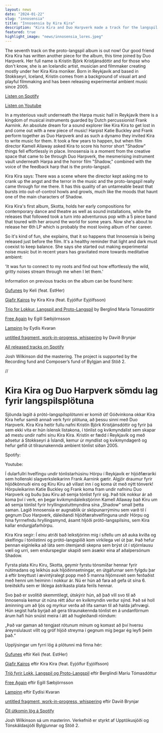 ```yaml
---
layout: news
date: "2024-01-22"
slug: "innosensia"
title: "Innosensia by Kira Kira"
description: "Kira Kira and Duo Harpverk made a track for the langspil album"
featured: true
highlight_image: "news/innosensia_lores.jpeg"
---
```


<script>
    import CaptionedImage from "../../components/Images/CaptionedImage.svelte"
</script>

<CaptionedImage
    src="news/innosensia_lores.jpeg"
    alt="An album art work with a black and white photo of a young woman, text at the bottom saying Intelligent Instruments Lab, Innosensia, Kira Kira featuring Duo Harpverk"
    caption="Innosensia"
/>

The seventh track on the proto-langspil album is out now! Our good friend Kira Kira has written another piece for the album, this time joined by Duo Harpverk. Her full name is Kristín Björk Kristjánsdóttir and for those who don't know, she is an Icelandic artist, musician and filmmaker creating mostly under her Kira Kira moniker. Born in Reykjavik and based in Stokkseyri, Iceland, Kristin comes from a background of visual art and playful filmmaking and has been releasing experimental ambient music since 2005. 

[Listen on Spotify](https://open.spotify.com/album/0YfPsQqkthOJXqUtKDQDGX?si=GlCEJMUzTG6M2rj0_T1-eQ)

[Listen on Youtube](https://music.youtube.com/watch?v=5hn5a94ezwg&si=Ygkm3vymY3Ibcx_A)

In a mysterious vault underneath the Harpa music hall in Reykjavík there is a kingdom of musical instruments guarded by Dutch percussionist Frank Aarnink. An absolute dream for a sound explorer like Kira Kira to get lost in and come out with a new piece of music! Harpist Katie Buckley and Frank perform together as Duo Harpverk and as such a dynamo they invited Kira to write music for them. It took a few years to happen, but when film director Kamell Allaway asked Kira to score his horror short "Shadow" things fell effortlessly in place. Innosensia is a moment from the creative space that came to be through Duo Harpverk, the mesmerising instrument vault underneath Harpa and the horror film "Shadow," combined with the voice of the feedback harp that is the proto-langspil.

Kira Kira says: There was a scene where the director kept asking me to crank up the angst and the terror in the music and the proto-langspil really came through for me there. It has this quality of an untameable beast that bursts into out-of-control howls and growls, much like the moods that haunt one of the main characters of Shadow.

Kira Kira's first album, Skotta, holds her early compositions for contemporary dance and theatre as well as sound installations, while the releases that followed took a turn into adventurous pop with a 5 piece band that toured with her around the world for some years. Now she's about to release her 6th LP which is probably the most loving album of her career. 

So it's kind of fun, she explains, that it so happens that Innosensia is being released just before the film. It's a healthy reminder that light and dark must coexist to keep balance. She says she started out making experimental noise music but in recent years has gravitated more towards meditative ambient:

'It was fun to connect to my roots and find out how effortlessly the wild, gritty noises stream through me when I let them.'

Information on previous tracks on the album can be found here:

[Gufunes](https://iil.is/news/langspil_album) by Keli (feat. EstHer) 

[Gjafir Kairos](https://iil.is/news/langspil_kira_ey) by Kira Kira (feat. Eyjólfur Eyjólfsson) 

[Trio for Lokkur, Langspil and Proto-Langspil](https://iil.is/news/trio_for_lokkur) by Berglind María Tómasdóttir 

[Free Again](https://iil.is/news/free_again) by Egill Sæbjörnsson 

[Lampinn](https://iil.is/news/lampinn) by Eydís Kvaran

[untitled fragment, work-in-progress, whispering](https://iil.is/news/untitled-fragment) by Davíð Brynjar

[All released tracks on Spotify](https://open.spotify.com/playlist/3jsrfO6fknJ2eyW783RSLV?si=22b6dbc552074ee4)

Josh Wilkinson did the mastering. The project is supported by the Recording fund and Composer’s fund of Bylgjan and Stöð 2. 

<CaptionedImage
    src="news/Kristjansdottir_Recording.jpg"
    alt="black and white photo of a woman hitting a gong cymbal while recording with perc in the background"
    caption="Kira Kira recording"
/>

//

# Kira Kira og Duo Harpverk sömdu lag fyrir langspilsplötuna

Sjöunda lagið á prótó-langspilsplötunni er komið út! Góðvinkona okkar Kira Kira hefur samið annað verk fyrir plötuna, að þessu sinni með Duo Harpverk. Kira Kira heitir fullu nafni Kristín Björk Kristjánsdóttir og fyrir þá sem ekki vita er hún íslensk listakona, í tónlist og kvikmyndalist sem skapar að mestu undir nafni sínu Kira Kira. Kristín er fædd í Reykjavík og með aðsetur á Stokkseyri á Íslandi, kemur úr myndlist og kvikmyndagerð og hefur gefið út tilraunakennda ambient tónlist síðan 2005.

Spotify:

Youtube:

Í dularfullri hvelfingu undir tónlistarhúsinu Hörpu í Reykjavík er hljóðfæraríki sem hollenski slagverksleikarinn Frank Aarnink gætir. Algjör draumur fyrir hljóðkönnuði eins og Kiru Kiru að villast inn í og koma út með nýtt tónverk! Hörpuleikarinn Katie Buckley og Frank koma fram undir nafninu Duo Harpverk og buðu þau Kiru að semja tónlist fyrir sig. Það tók nokkur ár að koma því í verk, en þegar kvikmyndaleikstjórinn Kamell Allaway bað Kiru um að semja tónlist fyrir hryllingsstuttmyndina sína „Shadow“ small þetta saman. Lagið Innosensia er augnablik úr sköpunarrýminu sem varð til í gegnum Duo Harpverk, dáleiðandi hljóðfærahvelfinguna undir Hörpu og hina fyrrnefndu hryllingsmynd, ásamt hljóði  prótó-langspilsins, sem Kira kallar endurgjafarhörpu.

Kira Kira segir: Í einu atriði bað leikstjórinn mig í sífellu um að auka kvíða og skelfingu í tónlistinni og prótó-langspilið kom virkilega vel út þar. Það hefur þennan eiginleika að láta sem ótemjandi skepna sem brýst út í stjórnlausu væli og urri, sem endurspeglar skapið sem ásækir eina af aðalpersónum Shadow.

Fyrsta plata Kiru Kiru, Skotta, geymir fyrstu tónsmíðar hennar fyrir nútímadans og leikhús auk hljóðinnsetningar, en útgáfurnar sem fylgdu þar á eftir breyttust í ævintýralegt popp með 5 manna hljómsveit sem ferðaðist með henni um heiminn í nokkur ár. Nú er hún að fara að gefa út sína 6. breiðskífu sem er líklega ástríkasta plata ferils hennar.

Svo það er svolítið skemmtilegt, útskýrir hún, að það vill svo til að Innosensia kemur út núna rétt áður en kvikmyndin verður sýnd. Það sé holl áminning um að ljós og myrkur verða að lifa saman til að halda jafnvægi. Hún segist hafa byrjað að gera tilraunakennda tónlist en á undanförnum árum hafi hún snúist meira í átt að hugleiðandi róindum:

„Það var gaman að tengjast rótunum mínum og komast að því hversu áreynslulaust villt og gróf hljóð streyma í gegnum mig þegar ég leyfi þeim það.“


Upplýsingar um fyrri lög á plötunni má finna hér:

[Gufunes](https://iil.is/news/langspil_album) eftir Keli (feat. EstHer)

[Gjafir Kairos](https://iil.is/news/langspil_kira_ey) eftir Kira Kira (feat. Eyjólfur Eyjólfsson)

[Tríó fyrir Lokk, Langspil og Proto-Langspil](https://iil.is/news/trio_for_lokkur) eftir Berglindi Maríu Tómasdóttur

[Free Again](https://iil.is/news/free_again) eftir Egill Sæbjörnsson

[Lampinn](https://iil.is/news/lampinn) eftir Eydísi Kvaran

[untitled fragment, work-in-progress, whispering](https://iil.is/news/untitled-fragment) eftir Davíð Brynjar

[Öll útkomin lög á Spotify](https://open.spotify.com/playlist/3jsrfO6fknJ2eyW783RSLV?si=22b6dbc552074ee4)

Josh Wilkinson sá um masterinn. Verkefnið er styrkt af Upptökusjóði og Tónskáldasjóði Bylgjunnar og Stöð 2.
